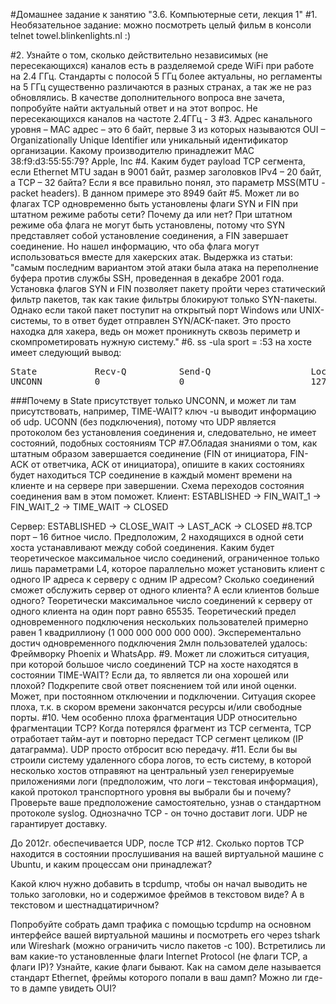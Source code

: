 #Домашнее задание к занятию "3.6. Компьютерные сети, лекция 1"
#1. Необязательное задание: можно посмотреть целый фильм в консоли telnet towel.blinkenlights.nl :)

#2. Узнайте о том, сколько действительно независимых (не пересекающихся) каналов есть в разделяемой среде WiFi при работе на 2.4 ГГц. Стандарты с полосой 5 ГГц более актуальны, но регламенты на 5 ГГц существенно различаются в разных странах, а так же не раз обновлялись. В качестве дополнительного вопроса вне зачета, попробуйте найти актуальный ответ и на этот вопрос.
Не пересекающихся каналов на частоте 2.4ГГц - 3
#3. Адрес канального уровня – MAC адрес – это 6 байт, первые 3 из которых называются OUI – Organizationally Unique Identifier или уникальный идентификатор организации. Какому производителю принадлежит MAC 38:f9:d3:55:55:79?
Apple, Inc
#4. Каким будет payload TCP сегмента, если Ethernet MTU задан в 9001 байт, размер заголовков IPv4 – 20 байт, а TCP – 32 байта?
Если я все правильно понял, это параметр MSS(MTU - packet headers). В данном примере это 8949 байт
#5. Может ли во флагах TCP одновременно быть установлены флаги SYN и FIN при штатном режиме работы сети? Почему да или нет?
При штатном режиме оба флага не могут быть установлены, потому что SYN представляет собой установление соединения, а FIN завершает соединение. Но нашел информацию, что оба флага могут использоваться вместе для хакерских атак. Выдержка из статьи: "самым последним вариантом этой атаки была атака на переполнение буфера против службы SSH, проведенная в декабре 2001 года. Установка флагов SYN и FIN позволяет пакету пройти через статический фильтр пакетов, так как такие фильтры блокируют только SYN-пакеты. Однако если такой пакет поступит на открытый порт Windows или UNIX-системы, то в ответ будет отправлен SYN/ACK-пакет. Это просто находка для хакера, ведь он может проникнуть сквозь периметр и скомпрометировать нужную систему."
#6. ss -ula sport = :53 на хосте имеет следующий вывод:
<pre>
State           Recv-Q          Send-Q                   Local Address:Port                     Peer Address:Port          Process
UNCONN          0               0                        127.0.0.53%lo:domain                        0.0.0.0:* </pre>
###Почему в State присутствует только UNCONN, и может ли там присутствовать, например, TIME-WAIT?
ключ -u выводит информацию об udp.  UCONN (без подключения), потому что UDP является протоколом без установления соединения и, следовательно, не имеет состояний, подобных состояниям TCP
#7.Обладая знаниями о том, как штатным образом завершается соединение (FIN от инициатора, FIN-ACK от ответчика, ACK от инициатора), опишите в каких состояниях будет находиться TCP соединение в каждый момент времени на клиенте и на сервере при завершении. Схема переходов состояния соединения вам в этом поможет.
Клиент: ESTABLISHED -> FIN_WAIT_1 -> FIN_WAIT_2 -> TIME_WAIT -> CLOSED

Сервер: ESTABLISHED -> CLOSE_WAIT -> LAST_ACK -> CLOSED
#8.TCP порт – 16 битное число. Предположим, 2 находящихся в одной сети хоста устанавливают между собой соединения. Каким будет теоретическое максимальное число соединений, ограниченное только лишь параметрами L4, которое параллельно может установить клиент с одного IP адреса к серверу с одним IP адресом? Сколько соединений сможет обслужить сервер от одного клиента? А если клиентов больше одного?
Теоретически максимальное число соединений к серверу от одного клиента на один порт равно 65535. Теоретический предел одновременного подключения нескольких пользователей примерно равен 1 квадриллиону (1 000 000 000 000 000). Эксперементально достич одновременного подключения 2млн пользователей удалось: Фреймворку Phoenix и WhatsApp.
#9. Может ли сложиться ситуация, при которой большое число соединений TCP на хосте находятся в состоянии TIME-WAIT? Если да, то является ли она хорошей или плохой? Подкрепите свой ответ пояснением той или иной оценки.
Может, при постоянном отключении и подключении. Ситуация скорее плоха, т.к. в скором времени закончатся ресурсы и/или свободные порты. 
#10. Чем особенно плоха фрагментация UDP относительно фрагментации TCP?
Когда потерялся фрагмент из TCP сегмента, TCP отработает тайм-аут и повторно передаст TCP сегмент целиком (IP датаграмма). UDP просто отбросит всю передачу.
#11. Если бы вы строили систему удаленного сбора логов, то есть систему, в которой несколько хостов отправяют на центральный узел генерируемые приложениями логи (предположим, что логи – текстовая информация), какой протокол транспортного уровня вы выбрали бы и почему? Проверьте ваше предположение самостоятельно, узнав о стандартном протоколе syslog.
Однозначно TCP - он точно доставит логи. UDP не гарантирует доставку. 

До 2012г. обеспечивается UDP, после TCP
#12. Сколько портов TCP находится в состоянии прослушивания на вашей виртуальной машине с Ubuntu, и каким процессам они принадлежат?

Какой ключ нужно добавить в tcpdump, чтобы он начал выводить не только заголовки, но и содержимое фреймов в текстовом виде? А в текстовом и шестнадцатиричном?

Попробуйте собрать дамп трафика с помощью tcpdump на основном интерфейсе вашей виртуальной машины и посмотреть его через tshark или Wireshark (можно ограничить число пакетов -c 100). Встретились ли вам какие-то установленные флаги Internet Protocol (не флаги TCP, а флаги IP)? Узнайте, какие флаги бывают. Как на самом деле называется стандарт Ethernet, фреймы которого попали в ваш дамп? Можно ли где-то в дампе увидеть OUI?

